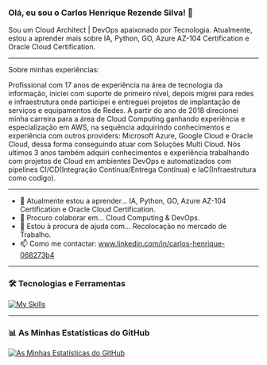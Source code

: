 ### Olá, eu sou o Carlos Henrique Rezende Silva! 👋

Sou um Cloud Architect | DevOps apaixonado por Tecnologia. Atualmente, estou a aprender mais sobre IA, Python, GO, Azure AZ-104 Certification e Oracle Cloud Certification. 

---

Sobre minhas experiências: 

Profissional com 17 anos de experiência na área de tecnologia da informação, iniciei com suporte de primeiro nível, depois migrei para redes e infraestrutura onde participei e entreguei projetos de implantação de serviços e equipamentos de Redes. A partir do ano de 2018 direcionei minha carreira para a área de Cloud Computing ganhando experiência e especialização em AWS, na sequência adquirindo conhecimentos e experiência com outros providers: Microsoft Azure, Google Cloud e Oracle Cloud, dessa forma conseguindo atuar com Soluções Multi Cloud. Nós ultimos 3 anos também adquiri conhecimentos e experiência trabalhando com projetos de Cloud em ambientes DevOps e automatizados com pipelines CI/CD(Integração Contínua/Entrega Contínua) e IaC(Infraestrutura como codigo).

---

- 🌱 Atualmente estou a aprender... IA, Python, GO, Azure AZ-104 Certification e Oracle Cloud Certification. 
- 👯 Procuro colaborar em... Cloud Computing & DevOps.
- 🤔 Estou à procura de ajuda com... Recolocação no mercado de Trabalho.
- 📫 Como me contactar: www.linkedin.com/in/carlos-henrique-068273b4


---

### 🛠️ Tecnologias e Ferramentas

[![My Skills](https://skillicons.dev/icons?i=linux,aws,gcp,azure,git,github,githubactions,gitlab,bitbucket,docker,kubernetes,ansible,terraform,bash,cloudflare,debian,elasticsearch,grafana,go,jenkins,mint,nginx,py,prometheus,openshift,powershell,redhat,ubuntu,vim,vscode,windows,ai,discord,bsd=3)](https://skillicons.dev)


---

### 📊 As Minhas Estatísticas do GitHub

[![As Minhas Estatísticas do GitHub](https://github-readme-stats.vercel.app/api?username=carlos-hrs7&show_icons=true&theme=radical)](https://github.com/carlos-hrs7/github-readme-stats)

